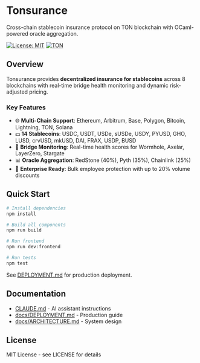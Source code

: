 # Tonsurance

Cross-chain stablecoin insurance protocol on TON blockchain with OCaml-powered oracle aggregation.

[![License: MIT](https://img.shields.io/badge/License-MIT-yellow.svg)](https://opensource.org/licenses/MIT)
[![TON](https://img.shields.io/badge/TON-Blockchain-blue)](https://ton.org)

## Overview

Tonsurance provides **decentralized insurance for stablecoins** across 8 blockchains with real-time bridge health monitoring and dynamic risk-adjusted pricing.

### Key Features

- 🌐 **Multi-Chain Support**: Ethereum, Arbitrum, Base, Polygon, Bitcoin, Lightning, TON, Solana
- 💵 **14 Stablecoins**: USDC, USDT, USDe, sUSDe, USDY, PYUSD, GHO, LUSD, crvUSD, mkUSD, DAI, FRAX, USDP, BUSD
- 🌉 **Bridge Monitoring**: Real-time health scores for Wormhole, Axelar, LayerZero, Stargate
- 📊 **Oracle Aggregation**: RedStone (40%), Pyth (35%), Chainlink (25%)
- 🏢 **Enterprise Ready**: Bulk employee protection with up to 20% volume discounts

## Quick Start

```bash
# Install dependencies
npm install

# Build all components
npm run build

# Run frontend
npm run dev:frontend

# Run tests
npm test
```

See [DEPLOYMENT.md](docs/DEPLOYMENT.md) for production deployment.

## Documentation

- [CLAUDE.md](CLAUDE.md) - AI assistant instructions
- [docs/DEPLOYMENT.md](docs/DEPLOYMENT.md) - Production guide
- [docs/ARCHITECTURE.md](docs/ARCHITECTURE.md) - System design

## License

MIT License - see LICENSE for details
